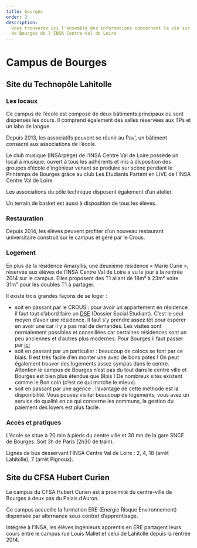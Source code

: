 ```yaml
---
title: bourges
order: 3
description:
  Vous trouverez ici l'ensemble des informations concernant la vie sur le campus
  de Bourges de l'INSA Centre-Val de Loire
---
```


# Campus de Bourges

## Site du Technopôle Lahitolle

### Les locaux

Ce campus de l’école est composé de deux bâtiments principaux où sont dispensés
les cours. Il comprend également des salles réservées aux TPs et un labo de
langue.

Depuis 2013, les associatifs peuvent se réunir au Pav’, un bâtiment consacré aux
associations de l’école.

Le club musique (INSArpège) de l’INSA Centre Val de Loire possède un local à
musique, ouvert à tous les adhérents et mis à disposition des groupes d’école
d’ingénieur venant se produire sur scène pendant le Printemps de Bourges grâce
au club Les Etudiants Partent en LIVE de l’INSA Centre Val de Loire.

Les associations du pôle technique disposent également d’un atelier.

Un terrain de basket est aussi à disposition de tous les élèves.

### Restauration

Depuis 2014, les élèves peuvent profiter d’un nouveau restaurant universitaire
construit sur le campus et géré par le Crous.

### Logement

En plus de la résidence Amaryllis, une deuxième résidence « Marie Curie »,
réservée aux élèves de l’INSA Centre Val de Loire a vu le jour à la rentrée 2014
sur le campus. Elles proposent des T1 allant de 18m² à 23m² voire 31m² pour les
doubles T1 à partager.

Il existe trois grandes façons de se loger :

- soit en passant par le CROUS : pour avoir un appartement en résidence il faut
  tout d’abord faire un [DSE](https://www.messervices.etudiant.gouv.fr/envole/)
  (Dossier Social Etudiant). C’est le seul moyen d’avoir une résidence. Il faut
  s’y prendre assez tôt pour espérer en avoir une car il y a pas mal de
  demandes. Les visites sont normalement possibles et conseillées car certaines
  résidences sont un peu anciennes et d’autres plus modernes. Pour Bourges il
  faut passer par
  [ici](https://www.crous-orleans-tours.fr/logements/nos-residences/bourges/)
- soit en passant par un particulier : beaucoup de colocs se font par ce biais.
  Il est très facile d’en monter une avec de bons potes ! On peut également
  trouver des logements assez sympas dans le centre. Attention le campus de
  Bourges n’est pas du tout dans le centre ville et Bourges est bien plus
  étendue que Blois ! De nombreux sites existent comme le Bon coin (c’est ce qui
  marche le mieux).
- soit en passant par une agence : l’avantage de cette méthode est la
  disponibilité. Vous pouvez visiter beaucoup de logements, vous avez un service
  de qualité en ce qui concerne les communs, la gestion du paiement des loyers
  est plus facile.

### Accès et pratiques

L’école se situe à 20 min à pieds du centre ville et 30 mn de la gare SNCF de
Bourges. Soit 3h de Paris (2h30 de train).

Lignes de bus desservant l’INSA Centre Val de Loire : 2, 4, 18 (arrêt
Lahitolle), 7 (arrêt Pignoux).

## Site du CFSA Hubert Curien

Le campus du CFSA Hubert Curien est à proximité du centre-ville de Bourges à
deux pas du Palais d’Auron.

Ce campus accueille la formation ERE (Energie Risque Environnement) dispensée
par alternance sous contrat d’apprentisage.

Intégrée à l’INSA, les élèves ingénieurs apprentis en ERE partagent leurs cours
entre le campus rue Louis Mallet et celui de Lahitolle depuis la rentrée 2014.
